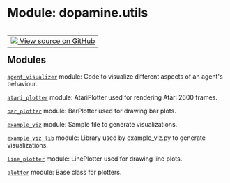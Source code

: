 <div itemscope itemtype="http://developers.google.com/ReferenceObject">
<meta itemprop="name" content="dopamine.utils" />
<meta itemprop="path" content="Stable" />
</div>

# Module: dopamine.utils

<!-- Insert buttons and diff -->

<table class="tfo-notebook-buttons tfo-api nocontent" align="left">
<td>
  <a target="_blank" href="https://github.com/google/dopamine/tree/master/dopamine/utils/__init__.py">
    <img src="https://www.tensorflow.org/images/GitHub-Mark-32px.png" />
    View source on GitHub
  </a>
</td>
</table>







## Modules

[`agent_visualizer`](../dopamine/utils/agent_visualizer.md) module: Code to visualize different aspects of an agent's behaviour.

[`atari_plotter`](../dopamine/utils/atari_plotter.md) module: AtariPlotter used for rendering Atari 2600 frames.

[`bar_plotter`](../dopamine/utils/bar_plotter.md) module: BarPlotter used for drawing bar plots.

[`example_viz`](../dopamine/utils/example_viz.md) module: Sample file to generate visualizations.

[`example_viz_lib`](../dopamine/utils/example_viz_lib.md) module: Library used by example_viz.py to generate visualizations.

[`line_plotter`](../dopamine/utils/line_plotter.md) module: LinePlotter used for drawing line plots.

[`plotter`](../dopamine/utils/plotter.md) module: Base class for plotters.

